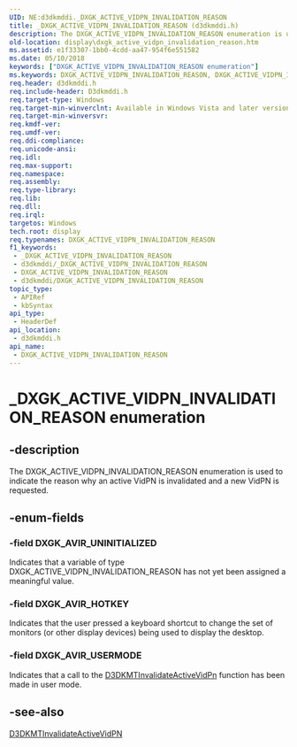 ```yaml
---
UID: NE:d3dkmddi._DXGK_ACTIVE_VIDPN_INVALIDATION_REASON
title: _DXGK_ACTIVE_VIDPN_INVALIDATION_REASON (d3dkmddi.h)
description: The DXGK_ACTIVE_VIDPN_INVALIDATION_REASON enumeration is used to indicate the reason why an active VidPN is invalidated and a new VidPN is requested.
old-location: display\dxgk_active_vidpn_invalidation_reason.htm
ms.assetid: e1f33307-1bb0-4cdd-aa47-954f6e551582
ms.date: 05/10/2018
keywords: ["DXGK_ACTIVE_VIDPN_INVALIDATION_REASON enumeration"]
ms.keywords: DXGK_ACTIVE_VIDPN_INVALIDATION_REASON, DXGK_ACTIVE_VIDPN_INVALIDATION_REASON enumeration [Display Devices], DXGK_AVIR_HOTKEY, DXGK_AVIR_UNINITIALIZED, DXGK_AVIR_USERMODE, DmEnums_9a263431-3cae-4e33-a2f0-310ec88c1343.xml, _DXGK_ACTIVE_VIDPN_INVALIDATION_REASON, d3dkmddi/DXGK_ACTIVE_VIDPN_INVALIDATION_REASON, d3dkmddi/DXGK_AVIR_HOTKEY, d3dkmddi/DXGK_AVIR_UNINITIALIZED, d3dkmddi/DXGK_AVIR_USERMODE, display.dxgk_active_vidpn_invalidation_reason
req.header: d3dkmddi.h
req.include-header: D3dkmddi.h
req.target-type: Windows
req.target-min-winverclnt: Available in Windows Vista and later versions of the Windows operating systems.
req.target-min-winversvr: 
req.kmdf-ver: 
req.umdf-ver: 
req.ddi-compliance: 
req.unicode-ansi: 
req.idl: 
req.max-support: 
req.namespace: 
req.assembly: 
req.type-library: 
req.lib: 
req.dll: 
req.irql: 
targetos: Windows
tech.root: display
req.typenames: DXGK_ACTIVE_VIDPN_INVALIDATION_REASON
f1_keywords:
 - _DXGK_ACTIVE_VIDPN_INVALIDATION_REASON
 - d3dkmddi/_DXGK_ACTIVE_VIDPN_INVALIDATION_REASON
 - DXGK_ACTIVE_VIDPN_INVALIDATION_REASON
 - d3dkmddi/DXGK_ACTIVE_VIDPN_INVALIDATION_REASON
topic_type:
 - APIRef
 - kbSyntax
api_type:
 - HeaderDef
api_location:
 - d3dkmddi.h
api_name:
 - DXGK_ACTIVE_VIDPN_INVALIDATION_REASON
---
```


# _DXGK_ACTIVE_VIDPN_INVALIDATION_REASON enumeration


## -description

The DXGK_ACTIVE_VIDPN_INVALIDATION_REASON enumeration is used to indicate the reason why an active VidPN is invalidated and a new VidPN is requested.

## -enum-fields

### -field DXGK_AVIR_UNINITIALIZED

Indicates that a variable of type DXGK_ACTIVE_VIDPN_INVALIDATION_REASON has not yet been assigned a meaningful value.

### -field DXGK_AVIR_HOTKEY

Indicates that the user pressed a keyboard shortcut to change the set of monitors (or other display devices) being used to display the desktop.

### -field DXGK_AVIR_USERMODE

Indicates that a call to the <a href="https://docs.microsoft.com/windows-hardware/drivers/ddi/d3dkmthk/nf-d3dkmthk-d3dkmtinvalidateactivevidpn">D3DKMTInvalidateActiveVidPn</a> function has been made in user mode.

## -see-also

<a href="https://docs.microsoft.com/windows-hardware/drivers/ddi/d3dkmthk/nf-d3dkmthk-d3dkmtinvalidateactivevidpn">D3DKMTInvalidateActiveVidPN</a>

